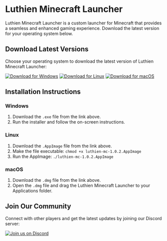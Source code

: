 # Luthien Minecraft Launcher

Luthien Minecraft Launcher is a custom launcher for Minecraft that provides a seamless and enhanced gaming experience. Download the latest version for your operating system below.

## Download Latest Versions

Choose your operating system to download the latest version of Luthien Minecraft Launcher:

[![Download for Windows](https://img.shields.io/badge/Download-Windows-blue?style=for-the-badge&logo=windows&logoColor=white)](https://github.com/candied-apple/Luthien-Minecraft-Launcher/releases/download/v1.0.2/luthien-mc-Setup-1.0.2.exe)
[![Download for Linux](https://img.shields.io/badge/Download-Linux-green?style=for-the-badge&logo=linux&logoColor=white)](https://github.com/candied-apple/Luthien-Minecraft-Launcher/releases/download/v1.0.2/luthien-mc-1.0.2.AppImage)
[![Download for macOS](https://img.shields.io/badge/Download-macOS-orange?style=for-the-badge&logo=apple&logoColor=white)](https://github.com/candied-apple/Luthien-Minecraft-Launcher/releases/download/v1.0.2/luthien-mc-1.0.2-arm64.dmg)

## Installation Instructions

### Windows
1. Download the `.exe` file from the link above.
2. Run the installer and follow the on-screen instructions.

### Linux
1. Download the `.AppImage` file from the link above.
2. Make the file executable: `chmod +x luthien-mc-1.0.2.AppImage`
3. Run the AppImage: `./luthien-mc-1.0.2.AppImage`

### macOS
1. Download the `.dmg` file from the link above.
2. Open the `.dmg` file and drag the Luthien Minecraft Launcher to your Applications folder.

## Join Our Community

Connect with other players and get the latest updates by joining our Discord server:

[![Join us on Discord](https://img.shields.io/badge/Join%20us%20on-Discord-7289DA?style=for-the-badge&logo=discord&logoColor=white)](https://discord.gg/luthien)
